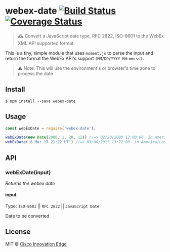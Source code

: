 # webex-date [![Build Status](https://travis-ci.org/cisco-ie/webex-date.svg?branch=master)](https://travis-ci.org/cisco-ie/webex-date) [![Coverage Status](https://coveralls.io/repos/github/cisco-ie/webex-date/badge.svg?branch=master)](https://coveralls.io/github/cisco-ie/webex-date?branch=master)

> 🕰 Convert a JavaScript date type, RFC 2822, ISO-8601 to the WebEx XML API supported format

This is a tiny, simple module that uses `moment.js` to parse the input and return the format the WebEx API's support `(MM/DD/YYYY HH:mm:ss)`.

> ⚠️ Note: This will use the environment's or browser's time zone to process the date

## Install

```
$ npm install --save webex-date
```

## Usage
```js
const webExDate = require('webex-date');

webExDate(new Date(2000, 1, 20, 12)) //=> 02/20/2000 12:00:00  in America/Los_Angeles
webExDate('6 Mar 17 21:22 UT') //=> 03/06/2017 13:22:00  in America/Los_Angeles
```

## API

### webExDate(input)

*Returns the webex date*

#### input

Type: `ISO-8601` || `RFC 2822` || `JavaScript Date`

Date to be converted

## License
MIT © [Cisco Innovation Edge](https://github.com/cisco-ie/webex-time)
